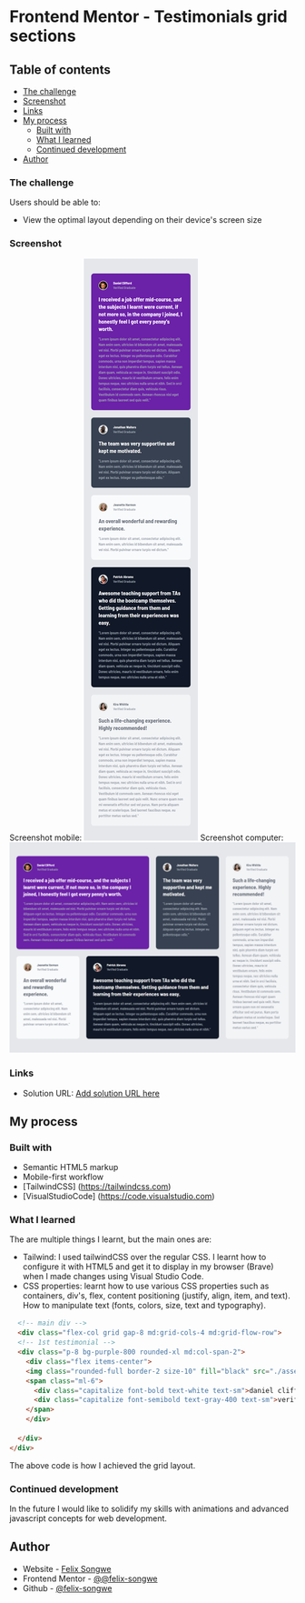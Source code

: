 # Frontend Mentor - Testimonials grid sections

## Table of contents

  - [The challenge](#the-challenge)
  - [Screenshot](#screenshot)
  - [Links](#links)
- [My process](#my-process)
  - [Built with](#built-with)
  - [What I learned](#what-i-learned)
  - [Continued development](#continued-development)
- [Author](#author)

### The challenge

Users should be able to:
- View the optimal layout depending on their device's screen size

### Screenshot
Screenshot mobile: ![](./src/myScreenShots/testimonial%20grid%20challenge%20(mobile%20view).png)
Screenshot computer: ![](./src/myScreenShots/testimonial%20grid%20challenge%20(desktop%20view).png)

### Links

- Solution URL: [Add solution URL here](https://your-solution-url.com)

## My process

### Built with

- Semantic HTML5 markup
- Mobile-first workflow
- [TailwindCSS] (https://tailwindcss.com)
- [VisualStudioCode] (https://code.visualstudio.com)

### What I learned

The are multiple things I learnt, but the main ones are:
- Tailwind: I used tailwindCSS over the regular CSS. I learnt how to configure it with HTML5 and get it to display in my browser (Brave) when I made changes using Visual Studio Code.
- CSS properties: learnt how to  use various CSS properties such as containers, div's, flex, content positioning (justify, align, item, and text). How to manipulate text (fonts, colors, size, text and typography).

```html
  <!-- main div -->
  <div class="flex-col grid gap-8 md:grid-cols-4 md:grid-flow-row">
  <!-- 1st testimonial -->
  <div class="p-8 bg-purple-800 rounded-xl md:col-span-2">
    <div class="flex items-center">
    <img class="rounded-full border-2 size-10" fill="black" src="./assets/images/image-daniel.jpg" alt="image">
    <span class="ml-6">
      <div class="capitalize font-bold text-white text-sm">daniel clifford</div>
      <div class="capitalize font-semibold text-gray-400 text-sm">verified graduate</div>
    </span>
    </div>

  </div>
</div>
```
The above code is how I achieved the grid layout.

### Continued development

  In the future I would like to solidify my skills with animations and advanced javascript concepts for web development.

## Author

- Website - [Felix Songwe](https://www.your-site.com)
- Frontend Mentor - [@@felix-songwe](https://www.frontendmentor.io/profile/felix-songwe)
- Github - [@felix-songwe](https://github.com/felix-songwe)
